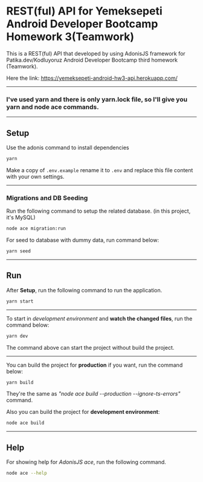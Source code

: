 # REST(ful) API for Yemeksepeti Android Developer Bootcamp Homework 3(Teamwork)
 This is a REST(ful) API that developed by using AdonisJS framework for Patika.dev/Kodluyoruz Android Developer Bootcamp third homework (Teamwork).

Here the link: https://yemeksepeti-android-hw3-api.herokuapp.com/

---

### I've used **yarn** and there is only **yarn.lock** file, so I'll give you **yarn** and **node ace** commands.

---
## Setup

Use the adonis command to install dependencies

```bash
yarn
```

Make a copy of `.env.example` rename it to `.env` and replace this file content with your own settings.

---
### Migrations and DB Seeding

Run the following command to setup the related database. (in this project, it's MySQL)

```bash
node ace migration:run
```

For seed to database with dummy data, run command below:

```bash
yarn seed
```

---
## Run

After **Setup**, run the following command to run the application.

```bash
yarn start
```

---

To start in *development environment* and **watch the changed files**, run the command below:

```bash
yarn dev
```

The command above can start the project without build the project.

---

You can build the project for **production** if you want, run the command below:

```bash
yarn build
```

They're the same as *"node ace build --production --ignore-ts-errors"* command.

Also you can build the project for **development environment**:

```bash
node ace build
```

---

## Help

For showing help for *AdonisJS ace*, run the following command.

```bash
node ace --help
```
